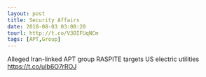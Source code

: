 ```yaml
---
layout: post
title: Security Affairs
date: 2018-08-03 03:00:20
tourl: http://t.co/V3OIFUqNCm
tags: [APT,Group]
---
```

Alleged Iran-linked APT group RASPITE targets US electric utilities  https://t.co/uIb6O7rROJ